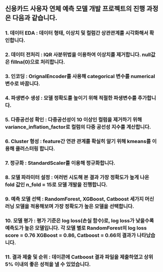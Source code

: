 ## 신용카드 사용자 연체 예측 모델 개발 프로젝트의 진행 과정은 다음과 같습니다.
### 1. 데이터 EDA : 데이터 형태, 이상치 및 컬럼간 상관관계를 시각화해서 확인합니다.
### 2. 데이터 전처리 : IQR 사분위법을 이용하여 이상치를 제거합니다. null값은 fillna(0)으로 처리합니다. 
### 3. 인코딩 : OrignalEncoder를 사용해 categorical 변수를 numerical 변수로 바꿉니다.
### 4. 파생변수 생성 : 모델 정확도를 높이기 위해 적절한 파생변수를 추가합니다.
### 5. 다중공선성 확인 : 다중공선성이 10 이상인 컬럼을 제거하기 위해 variance_inflation_factor로 컬럼의 다중 공선성 지수를 계산합니다.
### 6. Cluster 형성 : feature간 연관 관계를 확실히 알기 위해 kmeans를 이용해 클러스터링 합니다.
### 7. 정규화 : StandardScaler를 이용해 정규화합니다.
### 8. 모델 파라미터 설정 : 여러번 시도해 본 결과 가장 정확도가 높게 나온 fold 값인 n_fold = 15로 모델 개발을 진행합니다.
### 9. 예측 모델 선택 : RandomForest, XGBoost, Catboost 세가지 머신러닝 모델을 적용해보며 가장 정확도가 높은 모델을 선택합니다.
### 10. 모델 평가 : 평가 기준은 log loss(손실 함수)로, log loss가 낮을수록 예측도가 높은 모델입니다. 각 모델 별로 RandomForest의 log loss score = 0.76 XGBoost = 0.86, Catboost = 0.66의 결과가 나타났습니다. 
### 11. 결과 제출 및 순위 : 데이콘에 Catboost 결과 파일을 제출하였고 상위 5% 이내의 좋은 성적을 낼 수 있었습니다.
